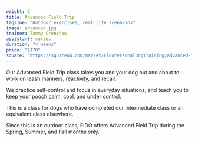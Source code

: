 ```yaml
---
weight: 6
title: Advanced Field Trip
tagline: "Outdoor exercises, real life scenarios"
image: advanced.jpg
trainer: Tammy Crenshaw
assistant: varies
duration: "4 weeks"
price: "$170"
square: "https://squareup.com/market/FidoPersonalDogTraining/advanced-field-trip-aft-web"
---
```


Our Advanced Field Trip class takes you and your dog out and about to work 
on leash manners, reactivity, and recall. 

We practice self-control and focus in everyday situations, and teach you to 
keep your pooch calm, cool, and under control.

This is a class for dogs who have completed our Intermediate class or an equivalent class elsewhere.

Since this is an outdoor class, FIDO offers Advanced Field Trip during the 
Spring, Summer, and Fall months only.
